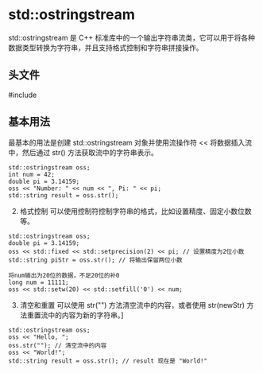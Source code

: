 

# std::ostringstream
std::ostringstream 是 C++ 标准库中的一个输出字符串流类，它可以用于将各种数据类型转换为字符串，并且支持格式控制和字符串拼接操作。
## 头文件
#include <sstream>

## 基本用法
最基本的用法是创建 std::ostringstream 对象并使用流操作符 << 将数据插入流中，然后通过 str() 方法获取流中的字符串表示。
```cpp{.line-numbers}
std::ostringstream oss;
int num = 42;
double pi = 3.14159;
oss << "Number: " << num << ", Pi: " << pi;
std::string result = oss.str();
```

2. 格式控制
可以使用控制符控制字符串的格式，比如设置精度、固定小数位数等。
```cpp{.line-numbers}
std::ostringstream oss;
double pi = 3.14159;
oss << std::fixed << std::setprecision(2) << pi; // 设置精度为2位小数
std::string piStr = oss.str(); // 将输出保留两位小数

将num输出为20位的数据，不足20位的补0
long num = 11111;
oss << std::setw(20) << std::setfill('0') << num;
```

3. 清空和重置
可以使用 str("") 方法清空流中的内容，或者使用 str(newStr) 方法重置流中的内容为新的字符串。]
```cpp{.line-numbers}
std::ostringstream oss;
oss << "Hello, ";
oss.str(""); // 清空流中的内容
oss << "World!";
std::string result = oss.str(); // result 现在是 "World!"
```
